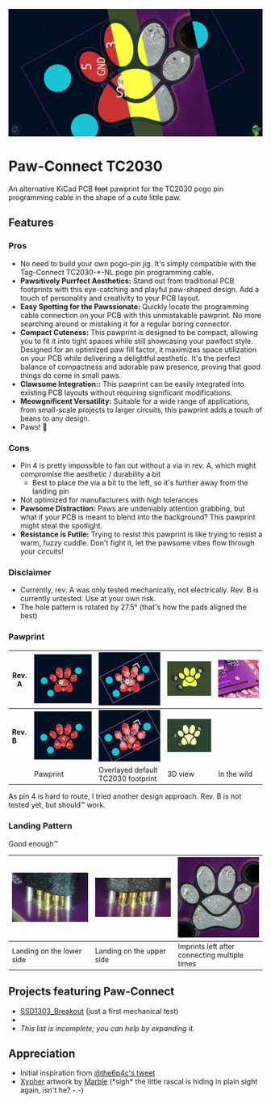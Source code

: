 ![](img/banner.jpg)

# Paw-Connect TC2030
An alternative KiCad PCB ~~foot~~ pawprint for the TC2030 pogo pin programming cable in the shape of a cute little paw.

## Features
### Pros
- No need to build your own pogo-pin jig. It's simply compatible with the Tag-Connect TC2030-*-NL pogo pin programming cable.
- **Pawsitively Purrfect Aesthetics:** Stand out from traditional PCB footprints with this eye-catching and playful paw-shaped design. Add a touch of personality and creativity to your PCB layout.
- **Easy Spotting for the Pawssionate:** Quickly locate the programming cable connection on your PCB with this unmistakable pawprint. No more searching around or mistaking it for a regular boring connector.
- **Compact Cuteness:** This pawprint is designed to be compact, allowing you to fit it into tight spaces while still showcasing your pawfect style. Designed for an optimized paw fill factor, it maximizes space utilization on your PCB while delivering a delightful aesthetic. It's the perfect balance of compactness and adorable paw presence, proving that good things do come in small paws.
- **Clawsome Integration::** This pawprint can be easily integrated into existing PCB layouts without requiring significant modifications.
- **Meowgnificent Versatility:** Suitable for a wide range of applications, from small-scale projects to larger circuits, this pawprint adds a touch of beans to any design.
- Paws! 🐾

### Cons
- Pin 4 is pretty impossible to fan out without a via in rev. A, which might compromise the aesthetic / durability a bit
    - Best to place the via a bit to the left, so it's further away from the landing pin
- Not optimized for manufacturers with high tolerances
- **Pawsome Distraction:** Paws are undeniably attention grabbing, but what if your PCB is meant to blend into the background? This pawprint might steal the spotlight.
- **Resistance is Futile:** Trying to resist this  pawprint is like trying to resist a warm, fuzzy cuddle. Don't fight it, let the pawsome vibes flow through your circuits!

### Disclaimer
- Currently, rev. A was only tested mechanically, not electrically. Rev. B is currently untested. Use at your own risk.
- The hole pattern is rotated by 27.5° (that's how the pads aligned the best)

### Pawprint
| Rev. A     | ![Pawprint with via](img/footprint.jpg)      | ![Overlayed default TC2030 footprint](img/footprint_overlay.jpg)      | ![3D view](img/3d.jpg)      | ![In the wild](img/wild.jpg) |
| ---------- | -------------------------------------------- | --------------------------------------------------------------------- | --------------------------- | ---------------------------- |
| **Rev. B** | ![Pawprint with via](img/revB_footprint.jpg) | ![Overlayed default TC2030 footprint](img/revB_footprint_overlay.jpg) | ![3D view](img/revB_3d.jpg) |                              |
|            | Pawprint                                     | Overlayed default TC2030 footprint                                    | 3D view                     | In the wild                  |

As pin 4 is hard to route, I tried another design approach. Rev. B is not tested yet, but should™ work.

### Landing Pattern
Good enough™

![](img/landing_lower.jpg) | ![](img/landing_upper.jpg) | ![](img/landing.jpg)
---------------------------|----------------------------|----------------------------------------------
Landing on the lower side  | Landing on the upper side  | Imprints left after connecting multiple times


## Projects featuring Paw-Connect
- [SSD1303_Breakout](https://github.com/LeoDJ/SSD1303_Breakout) (just a first mechanical test)
- 
- *This list is incomplete; you can help by expanding it.*


## Appreciation
- Initial inspiration from [@the6p4c's tweet](https://twitter.com/the6p4c/status/1498944942059573251)
- [Xypher](https://furry.engineer/@xiiFur) artwork by [Marble](https://www.furaffinity.net/user/marmorexx/) (\*sigh\* the little rascal is hiding in plain sight again, isn't he? -.-)
